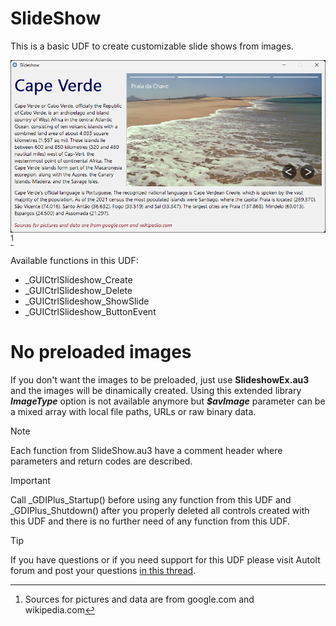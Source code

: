 # SlideShow

This is a basic UDF to create customizable slide shows from images.

![An example of slide show.](/assets/slideshow.png)[^1]

Available functions in this UDF:
* _GUICtrlSlideshow_Create
* _GUICtrlSlideshow_Delete
* _GUICtrlSlideshow_ShowSlide
* _GUICtrlSlideshow_ButtonEvent

# No preloaded images
If you don't want the images to be preloaded, just use **SlideshowEx.au3** and the images will be dinamically created. Using this extended library ***ImageType*** option is not available anymore but ***$avImage*** parameter can be a mixed array with local file paths, URLs or raw binary data.

> [!NOTE]
> Each function from SlideShow.au3 have a comment header where parameters and return codes are described.

> [!IMPORTANT]
> Call _GDIPlus_Startup() before using any function from this UDF and _GDIPlus_Shutdown() after you properly deleted all controls created with this UDF and there is no further need of any function from this UDF.

> [!TIP]
> If you have questions or if you need support for this UDF please visit AutoIt forum and post your questions [in this thread](https://www.autoitscript.com/forum/topic/211445-slideshow-udf/).

[^1]: Sources for pictures and data are from google.com and wikipedia.com
